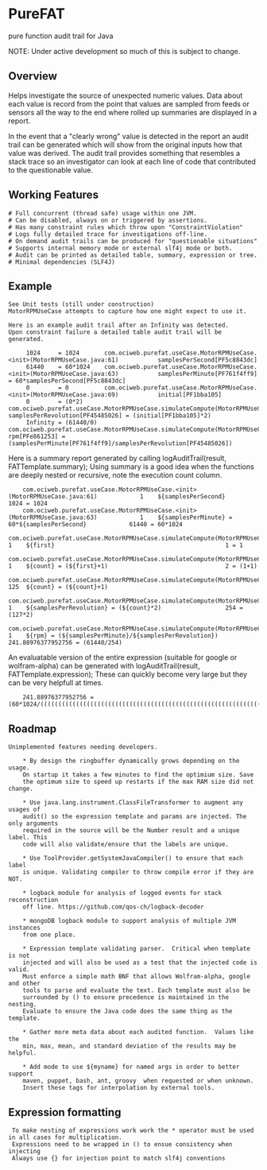 PureFAT
=======
pure function audit trail for Java 

NOTE: Under active development so much of this is subject to change.


Overview
---------

Helps investigate the source of unexpected numeric values.  Data about each 
value is record from the point that values are sampled from feeds or sensors 
all the way to the end where rolled up summaries are displayed in a report.

In the event that a "clearly wrong" value is detected in the report an audit
trail can be generated which will show from the original inputs how that value 
was derived.  The audit trail provides something that resembles a stack trace
so an investigator can look at each line of code that contributed to the 
questionable value.

Working Features
----------------

    # Full concurrent (thread safe) usage within one JVM.
    # Can be disabled, always on or triggered by assertions.
    # Has many constraint rules which throw upon "ConstraintViolation"
    # Logs fully detailed trace for investigations off-line.
    # On demand audit trails can be produced for "questionable situations"
    # Supports internal memory mode or external slf4j mode or both.
    # Audit can be printed as detailed table, summary, expression or tree.
    # Minimal dependencies (SLF4J)
    
Example
------

    See Unit tests (still under construction)
    MotorRPMUseCase attempts to capture how one might expect to use it.
    
    Here is an example audit trail after an Infinity was detected.
    Upon constraint failure a detailed table audit trail will be generated.
    
         1024     = 1024       com.ociweb.purefat.useCase.MotorRPMUseCase.<init>(MotorRPMUseCase.java:61)           samplesPerSecond[PF5c8843dc]                                                    
         61440    = 60*1024    com.ociweb.purefat.useCase.MotorRPMUseCase.<init>(MotorRPMUseCase.java:63)           samplesPerMinute[PF761f4ff9] = 60*samplesPerSecond[PF5c8843dc]                  
         0        = 0          com.ociweb.purefat.useCase.MotorRPMUseCase.<init>(MotorRPMUseCase.java:69)           initial[PF1bba105]                                                              
         0        = (0*2)      com.ociweb.purefat.useCase.MotorRPMUseCase.simulateCompute(MotorRPMUseCase.java:93)  samplesPerRevolution[PF45485026] = (initial[PF1bba105]*2)                       
         Infinity = (61440/0)  com.ociweb.purefat.useCase.MotorRPMUseCase.simulateCompute(MotorRPMUseCase.java:95)  rpm[PFe861253] = (samplesPerMinute[PF761f4ff9]/samplesPerRevolution[PF45485026])

   Here is a summary report generated by calling logAuditTrail(result, FATTemplate.summary);
   Using summary is a good idea when the functions are deeply nested or recursive, note the execution count column.
   
        com.ociweb.purefat.useCase.MotorRPMUseCase.<init>(MotorRPMUseCase.java:61)            1    ${samplesPerSecond}                                     1024 = 1024
        com.ociweb.purefat.useCase.MotorRPMUseCase.<init>(MotorRPMUseCase.java:63)            1    ${samplesPerMinute} = 60*${samplesPerSecond}            61440 = 60*1024
        com.ociweb.purefat.useCase.MotorRPMUseCase.simulateCompute(MotorRPMUseCase.java:101)  1    ${first}                                                1 = 1
        com.ociweb.purefat.useCase.MotorRPMUseCase.simulateCompute(MotorRPMUseCase.java:88)   1    ${count} = (${first}+1)                                 2 = (1+1)
        com.ociweb.purefat.useCase.MotorRPMUseCase.simulateCompute(MotorRPMUseCase.java:88)   125  ${count} = (${count}+1)                                 
        com.ociweb.purefat.useCase.MotorRPMUseCase.simulateCompute(MotorRPMUseCase.java:93)   1    ${samplesPerRevolution} = (${count}*2)                  254 = (127*2)
        com.ociweb.purefat.useCase.MotorRPMUseCase.simulateCompute(MotorRPMUseCase.java:95)   1    ${rpm} = (${samplesPerMinute}/${samplesPerRevolution})  241.88976377952756 = (61440/254)
   
   An evaluatable version of the entire expression (suitable for google or wolfram-alpha) can be generated with logAuditTrail(result, FATTemplate.expression);
   These can quickly become very large but they can be very helpfull at times.
   
        241.88976377952756 = (60*1024/(((((((((((((((((((((((((((((((((((((((((((((((((((((((((((((((((((((((((((((((((((((((((((((((((((((((((((((((((((((((((((((((1+1)+1)+1)+1)+1)+1)+1)+1)+1)+1)+1)+1)+1)+1)+1)+1)+1)+1)+1)+1)+1)+1)+1)+1)+1)+1)+1)+1)+1)+1)+1)+1)+1)+1)+1)+1)+1)+1)+1)+1)+1)+1)+1)+1)+1)+1)+1)+1)+1)+1)+1)+1)+1)+1)+1)+1)+1)+1)+1)+1)+1)+1)+1)+1)+1)+1)+1)+1)+1)+1)+1)+1)+1)+1)+1)+1)+1)+1)+1)+1)+1)+1)+1)+1)+1)+1)+1)+1)+1)+1)+1)+1)+1)+1)+1)+1)+1)+1)+1)+1)+1)+1)+1)+1)+1)+1)+1)+1)+1)+1)+1)+1)+1)+1)+1)+1)+1)+1)+1)+1)+1)+1)+1)+1)+1)+1)*2))

Roadmap 
-------

    Unimplemented features needing developers.

        * By design the ringbuffer dynamically grows depending on the usage.
        On startup it takes a few minutes to find the optimium size. Save
        the optimum size to speed up restarts if the max RAM size did not change.
    
        * Use java.lang.instrument.ClassFileTransformer to augment any usages of
        audit() so the expression template and params are injected. The only arguments
        required in the source will be the Number result and a unique label. This
        code will also validate/ensure that the labels are unique.
    
        * Use ToolProvider.getSystemJavaCompiler() to ensure that each label
        is unique. Validating compiler to throw compile error if they are NOT. 
    
        * logback module for analysis of logged events for stack reconstruction
        off line. https://github.com/qos-ch/logback-decoder
        
        * mongoDB logback module to support analysis of multiple JVM instances 
        from one place.
        
        * Expression template validating parser.  Critical when template is not 
        injected and will also be used as a test that the injected code is valid.
        Must enforce a simple math BNF that allows Wolfram-alpha, google and other
        tools to parse and evaluate the text. Each template must also be 
        surrounded by () to ensure precedence is maintained in the nesting. 
        Evaluate to ensure the Java code does the same thing as the template.
    
        * Gather more meta data about each audited function.  Values like the 
        min, max, mean, and standard deviation of the results may be helpful.

        * Add mode to use ${myname} for named args in order to better support 
        maven, puppet, bash, ant, groovy  when requested or when unknown. 
        Insert these tags for interpolation by external tools.


Expression formatting
---------------------

     To make nesting of expressions work work the * operator must be used in all cases for multiplication.
     Expressions need to be wrapped in () to ensue consistency when injecting
     Always use {} for injection point to match slf4j conventions


